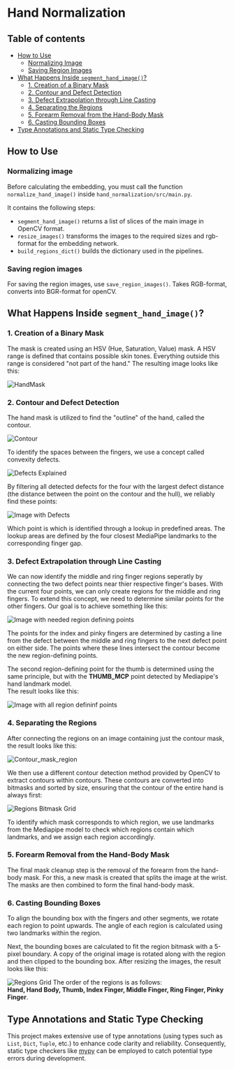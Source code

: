 # Hand Normalization

## Table of contents

- [How to Use](#how-to-use)
  - [Normalizing Image](#normalizing-image)
  - [Saving Region Images](#saving-region-images)
- [What Happens Inside `segment_hand_image()`?](#what-happens-inside-segment_hand_image)
  - [1. Creation of a Binary Mask](#1-creation-of-a-binary-mask)
  - [2. Contour and Defect Detection](#2-contour-and-defect-detection)
  - [3. Defect Extrapolation through Line Casting](#3-defect-extrapolation-through-line-casting)
  - [4. Separating the Regions](#4-separating-the-regions)
  - [5. Forearm Removal from the Hand-Body Mask](#5-forearm-removal-from-the-hand-body-mask)
  - [6. Casting Bounding Boxes](#6-casting-bounding-boxes)
- [Type Annotations and Static Type Checking](#type-annotations-and-static-type-checking)

## How to Use

### Normalizing image

Before calculating the embedding, you must call the function `normalize_hand_image()` inside `hand_normalization/src/main.py`.

It contains the following steps:

- `segment_hand_image()` returns a list of slices of the main image in OpenCV format.
- `resize_images()` transforms the images to the required sizes and rgb-format for the embedding network.
- `build_regions_dict()` builds the dictionary used in the pipelines.

### Saving region images

For saving the region images, use `save_region_images()`. Takes RGB-format, converts into BGR-format for openCV.

## What Happens Inside `segment_hand_image()`?

### 1. Creation of a Binary Mask

The mask is created using an HSV (Hue, Saturation, Value) mask. A HSV range is defined that contains possible skin tones. Everything outside this range is considered "not part of the hand." The resulting image looks like this:

![HandMask](https://github.com/user-attachments/assets/a7dad426-d855-4f5a-bde3-7bbf4d559afe)

### 2. Contour and Defect Detection

The hand mask is utilized to find the "outline" of the hand, called the contour.

![Contour](https://github.com/user-attachments/assets/6ecff463-964b-4cb5-aa4b-4354fb9b9c71)

To identify the spaces between the fingers, we use a concept called convexity defects.

![Defects Explained](https://github.com/user-attachments/assets/b4f10f3b-f54e-4c20-8f48-5049bc20d157)

By filtering all detected defects for the four with the largest defect distance (the distance between the point on the contour and the hull), we reliably find these points:

![Image with Defects](https://github.com/user-attachments/assets/e8831c57-e004-4dc9-8441-31fdf7fc22f7)

Which point is which is identified through a lookup in predefined areas. The lookup areas are defined by the four closest MediaPipe landmarks to the corresponding finger gap.

### 3. Defect Extrapolation through Line Casting

We can now identify the middle and ring finger regions seperatly by connecting the two defect points near thier respective finger's bases. 
With the current four points, we can only create regions for the middle and ring fingers.
To extend this concept, we need to determine similar points for the other fingers. Our goal is to achieve something like this:

![Image with needed region defining points](https://github.com/user-attachments/assets/046c0f00-0563-4f39-8575-7643ed473052)

The points for the index and pinky fingers are determined by casting a line from the defect between the middle and ring fingers to the next defect point on either side. The points where these lines intersect the contour become the new region-defining points.

The second region-defining point for the thumb is determined using the same principle, but with the **THUMB_MCP** point detected by Mediapipe's hand landmark model.  
The result looks like this:

![Image with all region defininf points](https://github.com/user-attachments/assets/06b3f430-4f09-44c2-917b-f5796824e015)

### 4. Separating the Regions

After connecting the regions on an image containing just the contour mask, the result looks like this:

![Contour_mask_region](https://github.com/user-attachments/assets/ceb95573-3c11-4924-8bd4-4a42c5b98d6c)

We then use a different contour detection method provided by OpenCV to extract contours within contours. These contours are converted into bitmasks and sorted by size, ensuring that the contour of the entire hand is always first:

![Regions Bitmask Grid](https://github.com/user-attachments/assets/3a0b8b19-bc57-4d85-b68c-9af9d7c344dd)

To identify which mask corresponds to which region, we use landmarks from the Mediapipe model to check which regions contain which landmarks, and we assign each region accordingly.

### 5. Forearm Removal from the Hand-Body Mask

The final mask cleanup step is the removal of the forearm from the hand-body mask. For this, a new mask is created that splits the image at the wrist. The masks are then combined to form the final hand-body mask.

### 6. Casting Bounding Boxes

To align the bounding box with the fingers and other segments, we rotate each region to point upwards. The angle of each region is calculated using two landmarks within the region.

Next, the bounding boxes are calculated to fit the region bitmask with a 5-pixel boundary. A copy of the original image is rotated along with the region and then clipped to the bounding box. After resizing the images, the result looks like this:

![Regions Grid](https://github.com/user-attachments/assets/6eb9dcee-1430-4fcc-9152-5596b8229d73)
The order of the regions is as follows:  
**Hand, Hand Body, Thumb, Index Finger, Middle Finger, Ring Finger, Pinky Finger**.


## Type Annotations and Static Type Checking

This project makes extensive use of type annotations (using types such as `List`, `Dict`, `Tuple`, etc.) to enhance code clarity and reliability. Consequently, static type checkers like [mypy](http://mypy-lang.org/) can be employed to catch potential type errors during development.

